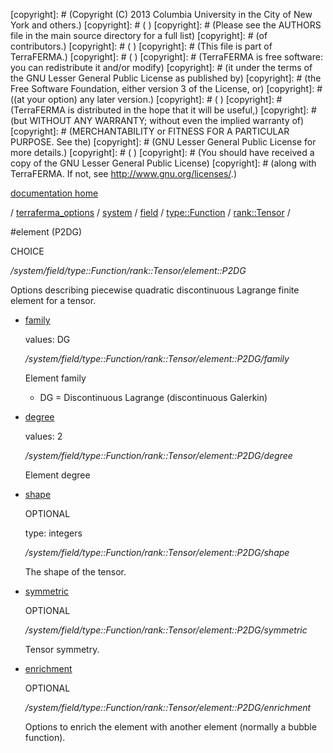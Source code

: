 [copyright]: # (Copyright (C) 2013 Columbia University in the City of New York and others.)
[copyright]: # ( )
[copyright]: # (Please see the AUTHORS file in the main source directory for a full list)
[copyright]: # (of contributors.)
[copyright]: # ( )
[copyright]: # (This file is part of TerraFERMA.)
[copyright]: # ( )
[copyright]: # (TerraFERMA is free software: you can redistribute it and/or modify)
[copyright]: # (it under the terms of the GNU Lesser General Public License as published by)
[copyright]: # (the Free Software Foundation, either version 3 of the License, or)
[copyright]: # ((at your option) any later version.)
[copyright]: # ( )
[copyright]: # (TerraFERMA is distributed in the hope that it will be useful,)
[copyright]: # (but WITHOUT ANY WARRANTY; without even the implied warranty of)
[copyright]: # (MERCHANTABILITY or FITNESS FOR A PARTICULAR PURPOSE. See the)
[copyright]: # (GNU Lesser General Public License for more details.)
[copyright]: # ( )
[copyright]: # (You should have received a copy of the GNU Lesser General Public License)
[copyright]: # (along with TerraFERMA. If not, see <http://www.gnu.org/licenses/>.)

[documentation home](https://github.com/terraferma/terraferma/wiki/Documentation)

/ [terraferma_options](../../../../../terraferma_options.md) / [system](../../../../system.md) / [field](../../../field.md) / [type::Function](../../type__Function.md) / [rank::Tensor](../rank__Tensor.md) /

#element (P2DG)

CHOICE 

*/system/field/type::Function/rank::Tensor/element::P2DG*

Options describing piecewise quadratic discontinuous Lagrange finite element for a tensor.

* [family](element__P2DG/family.md "child")

    values: DG

    */system/field/type::Function/rank::Tensor/element::P2DG/family*

    Element family
    
    - DG = Discontinuous Lagrange (discontinuous Galerkin)

* [degree](element__P2DG/degree.md "child")

    values: 2

    */system/field/type::Function/rank::Tensor/element::P2DG/degree*

    Element degree

* [shape](element__P2DG/shape.md "child")

    OPTIONAL 

    type: integers

    */system/field/type::Function/rank::Tensor/element::P2DG/shape*

    The shape of the tensor.

* [symmetric](element__P2DG/symmetric.md "child")

    OPTIONAL 

    */system/field/type::Function/rank::Tensor/element::P2DG/symmetric*

    Tensor symmetry.

* [enrichment](element__P2DG/enrichment.md "child")

    OPTIONAL 

    */system/field/type::Function/rank::Tensor/element::P2DG/enrichment*

    Options to enrich the element with another element (normally a bubble function).

[autogenerated]: # (This file was automatically generated from the schema file:/home/cwilson/repos/github/TerraFERMA/TerraFERMA/buckettools/schemas/element.rng.)

